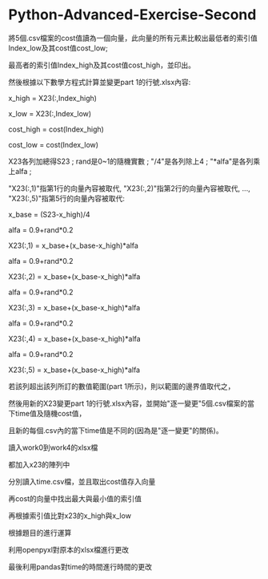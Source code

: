 # Python-Advanced-Exercise-Second
將5個.csv檔案的cost值讀為一個向量，此向量的所有元素比較出最低者的索引值Index_low及其cost值cost_low;

最高者的索引值Index_high及其cost值cost_high，並印出。

然後根據以下數學方程式計算並變更part 1的行號.xlsx內容:

x_high = X23(:,Index_high)

x_low  = X23(:,Index_low)    

cost_high = cost(Index_high)

cost_low = cost(Index_low)

X23各列加總得S23 ; rand是0~1的隨機實數 ; "/4"是各列除上4 ; "*alfa"是各列乘上alfa ; 

"X23(:,1)"指第1行的向量內容被取代, "X23(:,2)"指第2行的向量內容被取代, ..., "X23(:,5)"指第5行的向量內容被取代:

x_base = (S23-x_high)/4

alfa = 0.9+rand*0.2

X23(:,1) = x_base+(x_base-x_high)*alfa

alfa = 0.9+rand*0.2

X23(:,2) = x_base+(x_base-x_high)*alfa

alfa = 0.9+rand*0.2

X23(:,3) = x_base+(x_base-x_high)*alfa

alfa = 0.9+rand*0.2

X23(:,4) = x_base+(x_base-x_high)*alfa

alfa = 0.9+rand*0.2

X23(:,5) = x_base+(x_base-x_high)*alfa

若該列超出該列所訂的數值範圍(part 1所示)，則以範圍的邊界值取代之，

然後用新的X23變更part 1的行號.xlsx內容，並開始"逐一變更"5個.csv檔案的當下time值及隨機cost值，

且新的每個.csv內的當下time值是不同的(因為是"逐一變更"的關係)。



讀入work0到work4的xlsx檔

都加入x23的陣列中

分別讀入time.csv檔，並且取出cost值存入向量

再cost的向量中找出最大與最小值的索引值

再根據索引值比對x23的x_high與x_low

根據題目的進行運算

利用openpyxl對原本的xlsx檔進行更改

最後利用pandas對time的時間進行時間的更改
